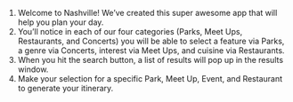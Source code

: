 1. Welcome to Nashville! We’ve created this super awesome app that will help you plan your day. 
2. You’ll notice in each of our four categories (Parks, Meet Ups, Restaurants, and Concerts) you will be able to select 
    a feature via Parks, a genre via Concerts, interest via Meet Ups, and cuisine via Restaurants. 
3. When you hit the search button, a list of results will pop up in the results window. 
4. Make your selection for a specific Park, Meet Up, Event, and Restaurant to generate your itinerary. 
